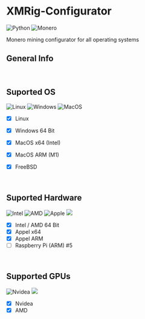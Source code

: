 # XMRig-Configurator
<img src="https://img.shields.io/badge/python-%2314354C.svg?style=for-the-badge&amp;logo=python&amp;logoColor=white" alt="Python">
<img src="https://img.shields.io/badge/monero-FF6600?style=for-the-badge&logo=monero&logoColor=white" alt="Monero">

Monero mining configurator for all operating systems

## General Info

<br>

## Suported OS
<img src="https://img.shields.io/badge/Linux-FCC624?style=for-the-badge&logo=linux&logoColor=black" alt="Linux">
<img src="https://img.shields.io/badge/Windows-0078D6?style=for-the-badge&logo=windows&logoColor=white" alt="Windows">
<img src="https://img.shields.io/badge/mac%20os-000000?style=for-the-badge&logo=apple&logoColor=white" alt="MacOS">

- [x] Linux 
- [x] Windows 64 Bit
- [x] MacOS x64 (Intel)
- [x] MacOS ARM (M1)
- [x] FreeBSD


<br>

## Suported Hardware
<img src="https://img.shields.io/badge/Intel-Core_i9_10th-0071C5?style=for-the-badge&logo=intel&logoColor=white" alt="Intel">
<img src="https://img.shields.io/badge/AMD-Ryzen_7_3800X-ED1C24?style=for-the-badge&logo=amd&logoColor=white" alt="AMD">
<img src="https://img.shields.io/badge/Apple-laptop-999999?style=for-the-badge&logo=apple&logoColor=white" alt="Apple">
<img src="https://img.shields.io/badge/Raspberry%20Pi-A22846?style=for-the-badge&logo=Raspberry%20Pi&logoColor=white alt="RPi">

- [x] Intel / AMD 64 Bit
- [x] Appel x64
- [x] Appel ARM 
- [ ] Raspberry Pi (ARM) #5

<br>

## Supported GPUs
<img src="https://img.shields.io/badge/NVIDIA-GTX1650-76B900?style=for-the-badge&logo=nvidia&logoColor=white" alt="Nvidea">
<img src="https://img.shields.io/badge/AMD-Radeon_RX_5500-ED1C24?style=for-the-badge&logo=amd&logoColor=white alt="Radeon">

- [x] Nvidea
- [x] AMD 